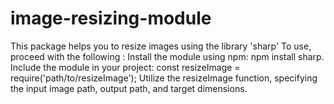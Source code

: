 # image-resizing-module

This package helps you to resize images using the library 'sharp'
To use, proceed with the following :
Install the module using npm: npm install sharp.
Include the module in your project: const resizeImage = require('path/to/resizeImage');
Utilize the resizeImage function, specifying the input image path, output path, and target dimensions.